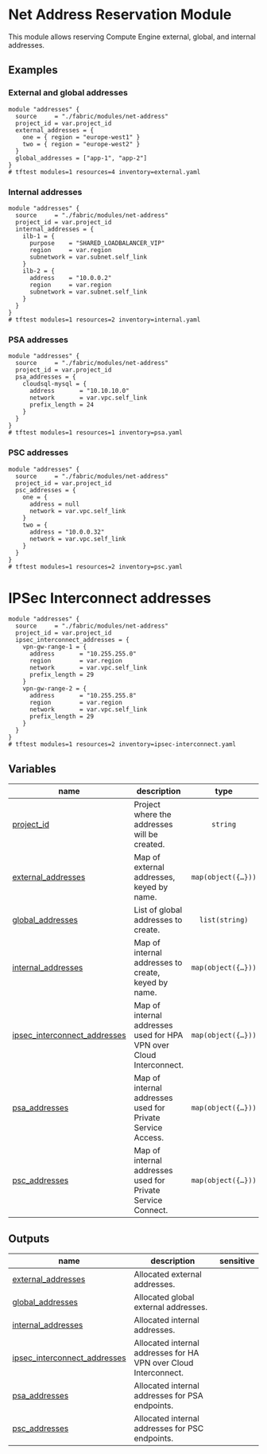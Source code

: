 # Net Address Reservation Module

This module allows reserving Compute Engine external, global, and internal addresses.

## Examples

### External and global addresses

```hcl
module "addresses" {
  source     = "./fabric/modules/net-address"
  project_id = var.project_id
  external_addresses = {
    one = { region = "europe-west1" }
    two = { region = "europe-west2" }
  }
  global_addresses = ["app-1", "app-2"]
}
# tftest modules=1 resources=4 inventory=external.yaml
```

### Internal addresses

```hcl
module "addresses" {
  source     = "./fabric/modules/net-address"
  project_id = var.project_id
  internal_addresses = {
    ilb-1 = {
      purpose    = "SHARED_LOADBALANCER_VIP"
      region     = var.region
      subnetwork = var.subnet.self_link
    }
    ilb-2 = {
      address    = "10.0.0.2"
      region     = var.region
      subnetwork = var.subnet.self_link
    }
  }
}
# tftest modules=1 resources=2 inventory=internal.yaml
```

### PSA addresses

```hcl
module "addresses" {
  source     = "./fabric/modules/net-address"
  project_id = var.project_id
  psa_addresses = {
    cloudsql-mysql = {
      address       = "10.10.10.0"
      network       = var.vpc.self_link
      prefix_length = 24
    }
  }
}
# tftest modules=1 resources=1 inventory=psa.yaml
```

### PSC addresses

```hcl
module "addresses" {
  source     = "./fabric/modules/net-address"
  project_id = var.project_id
  psc_addresses = {
    one = {
      address = null
      network = var.vpc.self_link
    }
    two = {
      address = "10.0.0.32"
      network = var.vpc.self_link
    }
  }
}
# tftest modules=1 resources=2 inventory=psc.yaml
```

# IPSec Interconnect addresses

```hcl
module "addresses" {
  source     = "./fabric/modules/net-address"
  project_id = var.project_id
  ipsec_interconnect_addresses = {
    vpn-gw-range-1 = {
      address       = "10.255.255.0"
      region        = var.region
      network       = var.vpc.self_link
      prefix_length = 29
    }
    vpn-gw-range-2 = {
      address       = "10.255.255.8"
      region        = var.region
      network       = var.vpc.self_link
      prefix_length = 29
    }
  }
}
# tftest modules=1 resources=2 inventory=ipsec-interconnect.yaml
```
<!-- BEGIN TFDOC -->
## Variables

| name | description | type | required | default |
|---|---|:---:|:---:|:---:|
| [project_id](variables.tf#L65) | Project where the addresses will be created. | <code>string</code> | ✓ |  |
| [external_addresses](variables.tf#L17) | Map of external addresses, keyed by name. | <code title="map&#40;object&#40;&#123;&#10;  region      &#61; string&#10;  description &#61; optional&#40;string, &#34;Terraform managed.&#34;&#41;&#10;  labels      &#61; optional&#40;map&#40;string&#41;, &#123;&#125;&#41;&#10;&#125;&#41;&#41;">map&#40;object&#40;&#123;&#8230;&#125;&#41;&#41;</code> |  | <code>&#123;&#125;</code> |
| [global_addresses](variables.tf#L27) | List of global addresses to create. | <code>list&#40;string&#41;</code> |  | <code>&#91;&#93;</code> |
| [internal_addresses](variables.tf#L33) | Map of internal addresses to create, keyed by name. | <code title="map&#40;object&#40;&#123;&#10;  region      &#61; string&#10;  subnetwork  &#61; string&#10;  address     &#61; optional&#40;string&#41;&#10;  description &#61; optional&#40;string, &#34;Terraform managed.&#34;&#41;&#10;  labels      &#61; optional&#40;map&#40;string&#41;&#41;&#10;  purpose     &#61; optional&#40;string&#41;&#10;  tier        &#61; optional&#40;string&#41;&#10;&#125;&#41;&#41;">map&#40;object&#40;&#123;&#8230;&#125;&#41;&#41;</code> |  | <code>&#123;&#125;</code> |
| [ipsec_interconnect_addresses](variables.tf#L47) | Map of internal addresses used for HPA VPN over Cloud Interconnect. | <code title="map&#40;object&#40;&#123;&#10;  region        &#61; string&#10;  address       &#61; string&#10;  network       &#61; string&#10;  description   &#61; optional&#40;string, &#34;Terraform managed.&#34;&#41;&#10;  prefix_length &#61; number&#10;&#125;&#41;&#41;">map&#40;object&#40;&#123;&#8230;&#125;&#41;&#41;</code> |  | <code>&#123;&#125;</code> |
| [psa_addresses](variables.tf#L70) | Map of internal addresses used for Private Service Access. | <code title="map&#40;object&#40;&#123;&#10;  address       &#61; string&#10;  network       &#61; string&#10;  description   &#61; optional&#40;string, &#34;Terraform managed.&#34;&#41;&#10;  prefix_length &#61; number&#10;&#125;&#41;&#41;">map&#40;object&#40;&#123;&#8230;&#125;&#41;&#41;</code> |  | <code>&#123;&#125;</code> |
| [psc_addresses](variables.tf#L81) | Map of internal addresses used for Private Service Connect. | <code title="map&#40;object&#40;&#123;&#10;  address     &#61; string&#10;  network     &#61; string&#10;  description &#61; optional&#40;string, &#34;Terraform managed.&#34;&#41;&#10;&#125;&#41;&#41;">map&#40;object&#40;&#123;&#8230;&#125;&#41;&#41;</code> |  | <code>&#123;&#125;</code> |

## Outputs

| name | description | sensitive |
|---|---|:---:|
| [external_addresses](outputs.tf#L17) | Allocated external addresses. |  |
| [global_addresses](outputs.tf#L25) | Allocated global external addresses. |  |
| [internal_addresses](outputs.tf#L33) | Allocated internal addresses. |  |
| [ipsec_interconnect_addresses](outputs.tf#L41) | Allocated internal addresses for HA VPN over Cloud Interconnect. |  |
| [psa_addresses](outputs.tf#L49) | Allocated internal addresses for PSA endpoints. |  |
| [psc_addresses](outputs.tf#L57) | Allocated internal addresses for PSC endpoints. |  |
<!-- END TFDOC -->
